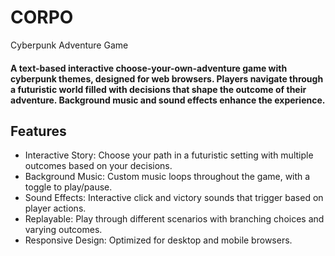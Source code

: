 # CORPO
 Cyberpunk Adventure Game
#### A text-based interactive choose-your-own-adventure game with cyberpunk themes, designed for web browsers. Players navigate through a futuristic world filled with decisions that shape the outcome of their adventure. Background music and sound effects enhance the experience.
## Features
  - Interactive Story: Choose your path in a futuristic setting with multiple outcomes based on your decisions.
  - Background Music: Custom music loops throughout the game, with a toggle to play/pause.
  - Sound Effects: Interactive click and victory sounds that trigger based on player actions.
  - Replayable: Play through different scenarios with branching choices and varying outcomes.
  - Responsive Design: Optimized for desktop and mobile browsers.